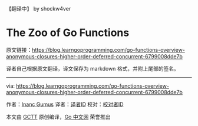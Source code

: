 【翻译中】 by shockw4ver
# The Zoo of Go Functions

原文链接：https://blog.learngoprogramming.com/go-functions-overview-anonymous-closures-higher-order-deferred-concurrent-6799008dde7b

译者自己根据原文翻译，译文保存为 markdown 格式，并附上尾部的签名。

----------------

via: https://blog.learngoprogramming.com/go-functions-overview-anonymous-closures-higher-order-deferred-concurrent-6799008dde7b

作者：[Inanc Gumus](https://blog.learngoprogramming.com/@inanc)
译者：[译者ID](https://github.com/译者ID)
校对：[校对者ID](https://github.com/校对者ID)

本文由 [GCTT](https://github.com/studygolang/GCTT) 原创编译，[Go 中文网](https://studygolang.com/) 荣誉推出
